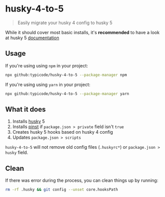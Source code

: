 # husky-4-to-5

> Easily migrate your husky 4 config to husky 5

While it should cover most basic installs, it's __recommended__ to have a look at husky 5 [documentation](https://typicode.github.io/husky)

## Usage

If you're using using `npm` in your project:

```sh
npx github:typicode/husky-4-to-5 --package-manager npm
```

If you're using using `yarn` in your project:

```sh
npx github:typicode/husky-4-to-5 --package-manager yarn
```

## What it does

1. Installs [husky](https://github.com/typicode/husky) 5
1. Installs [pinst](https://github.com/typicode/pinst) if `package.json > private` field isn't `true`
1. Creates husky 5 hooks based on husky 4 config 
1. Updates `package.json > scripts`

`husky-4-to-5` will not remove old config files (`.huskyrc*`) or `package.json > husky` field.

## Clean

If there was error during the process, you can clean things up by running:

```sh
rm -rf .husky && git config --unset core.hooksPath
```
